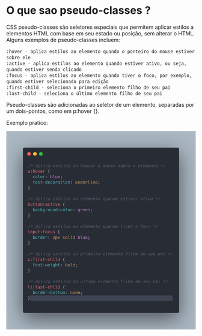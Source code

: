 # O que sao pseudo-classes ?

CSS pseudo-classes são seletores especiais que permitem aplicar estilos a elementos HTML com base em seu estado ou posição, sem alterar o HTML. Alguns exemplos de pseudo-classes incluem:

    :hover - aplica estilos ao elemento quando o ponteiro do mouse estiver sobre ele
    :active - aplica estilos ao elemento quando estiver ativo, ou seja, quando estiver sendo clicado
    :focus - aplica estilos ao elemento quando tiver o foco, por exemplo, quando estiver selecionado para edição
    :first-child - seleciona o primeiro elemento filho de seu pai
    :last-child - seleciona o último elemento filho de seu pai

Pseudo-classes são adicionadas ao seletor de um elemento, separadas por um dois-pontos, como em p:hover {}.

Exemplo pratico:

<img src="pseudo.png" width= 600px >
